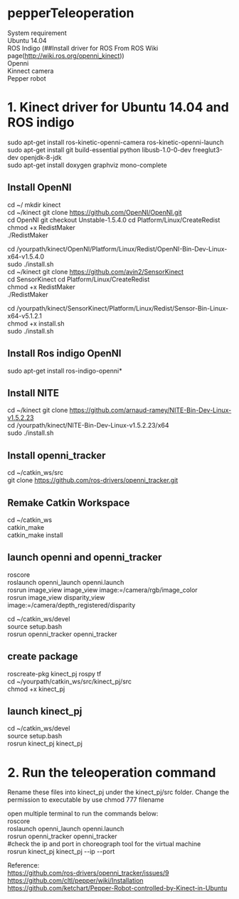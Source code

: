 # pepperTeleoperation

System requirement<br>
  Ubuntu 14.04<br>
  ROS Indigo (##Install driver for ROS From ROS Wiki page(http://wiki.ros.org/openni_kinect))<br>
  Openni<br>
  Kinnect camera<br>
  Pepper robot<br>

# 1.  Kinect driver for Ubuntu 14.04 and ROS indigo
sudo apt-get install ros-kinetic-openni-camera ros-kinetic-openni-launch<br>
sudo apt-get install git build-essential python libusb-1.0-0-dev freeglut3-dev openjdk-8-jdk<br>
sudo apt-get install doxygen graphviz mono-complete<br>

## Install OpenNI
cd ~/ mkdir kinect<br>
cd ~/kinect git clone https://github.com/OpenNI/OpenNI.git <br>
cd OpenNI git checkout Unstable-1.5.4.0 cd Platform/Linux/CreateRedist <br>
chmod +x RedistMaker <br>
./RedistMaker<br>

cd /yourpath/kinect/OpenNI/Platform/Linux/Redist/OpenNI-Bin-Dev-Linux-x64-v1.5.4.0 <br>
sudo ./install.sh<br>
cd ~/kinect git clone https://github.com/avin2/SensorKinect <br>
cd SensorKinect cd Platform/Linux/CreateRedist <br>
chmod +x RedistMaker <br>
./RedistMaker<br>

cd /yourpath/kinect/SensorKinect/Platform/Linux/Redist/Sensor-Bin-Linux-x64-v5.1.2.1 <br>
chmod +x install.sh <br>
sudo ./install.sh<br>

## Install Ros indigo OpenNI
sudo apt-get install ros-indigo-openni*<br>

## Install NITE

cd ~/kinect git clone https://github.com/arnaud-ramey/NITE-Bin-Dev-Linux-v1.5.2.23 <br>
cd /yourpath/kinect/NITE-Bin-Dev-Linux-v1.5.2.23/x64 <br>
sudo ./install.sh<br>

## Install openni_tracker
cd ~/catkin_ws/src <br>
git clone https://github.com/ros-drivers/openni_tracker.git<br>

## Remake Catkin Workspace
cd ~/catkin_ws <br>
catkin_make <br>
catkin_make install<br>

## launch openni and openni_tracker
roscore<br>
roslaunch openni_launch openni.launch<br>
rosrun image_view image_view image:=/camera/rgb/image_color<br>
rosrun image_view disparity_view image:=/camera/depth_registered/disparity<br>

cd ~/catkin_ws/devel <br>
source setup.bash <br>
rosrun openni_tracker openni_tracker<br>

## create package

roscreate-pkg kinect_pj rospy tf<br>
cd ~/yourpath/catkin_ws/src/kinect_pj/src <br>
chmod +x kinect_pj<br>

## launch kinect_pj

cd ~/catkin_ws/devel <br>
source setup.bash <br>
rosrun kinect_pj kinect_pj<br>

# 2.  Run the teleoperation command
Rename these files into kinect_pj under the kinect_pj/src folder. Change the permission to executable by use chmod 777 filename<br>

open multiple terminal to run the commands below:<br>
roscore<br>
roslaunch openni_launch openni.launch<br>
rosrun openni_tracker openni_tracker<br>
#check the ip and port in choreograph tool for the virtual machine<br>
rosrun kinect_pj kinect_pj --ip <ip> --port <port><br>


Reference:<br>
https://github.com/ros-drivers/openni_tracker/issues/9<br>
https://github.com/cltl/pepper/wiki/Installation<br>
https://github.com/ketchart/Pepper-Robot-controlled-by-Kinect-in-Ubuntu<br>


